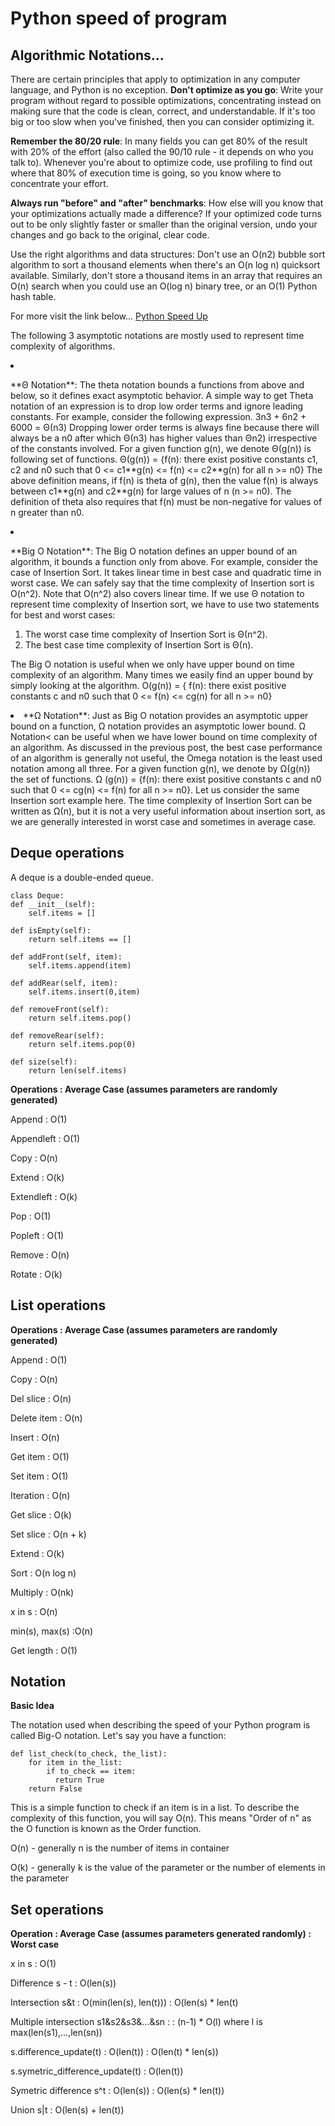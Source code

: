 # Python speed of program



## Algorithmic Notations...


There are certain principles that apply to optimization in any computer language, and Python is no exception.
**Don't optimize as you go**:
Write your program without regard to possible optimizations, concentrating instead on making sure that the code is clean, correct, and understandable. If it's too big or too slow when you've finished, then you can consider optimizing it.

**Remember the 80/20 rule**:
In many fields you can get 80% of the result with 20% of the effort (also called the 90/10 rule - it depends on who you talk to). Whenever you're about to optimize code, use profiling to find out where that 80% of execution time is going, so you know where to concentrate your effort.

**Always run "before" and "after" benchmarks**:
How else will you know that your optimizations actually made a difference? If your optimized code turns out to be only slightly faster or smaller than the original version, undo your changes and go back to the original, clear code.

Use the right algorithms and data structures:
Don't use an O(n2) bubble sort algorithm to sort a thousand elements when there's an O(n log n) quicksort available. Similarly, don't store a thousand items in an array that requires an O(n) search when you could use an O(log n) binary tree, or an O(1) Python hash table.

For more visit the link below...
[Python Speed Up](http://web.archive.org/web/20170816211820/https://wiki.python.org/moin/PythonSpeed/PerformanceTips)

The following 3 asymptotic notations are mostly used to represent time complexity of algorithms.

<li>
<p>**Θ Notation**:
The theta notation bounds a functions from above and below, so it defines exact asymptotic behavior.
A simple way to get Theta notation of an expression is to drop low order terms and ignore leading constants. For example, consider the following expression.
3n3 + 6n2 + 6000 = Θ(n3)
Dropping lower order terms is always fine because there will always be a n0 after which Θ(n3) has higher values than Θn2) irrespective of the constants involved.
For a given function g(n), we denote Θ(g(n)) is following set of functions.
Θ(g(n)) = {f(n): there exist positive constants c1, c2 and n0 such
that 0 &lt;= c1**g(n) &lt;= f(n) &lt;= c2**g(n) for all n &gt;= n0}
The above definition means, if f(n) is theta of g(n), then the value f(n) is always between c1**g(n) and c2**g(n) for large values of n (n &gt;= n0). The definition of theta also requires that f(n) must be non-negative for values of n greater than n0.</p>
</li>
<li>
<p>**Big O Notation**: The Big O notation defines an upper bound of an algorithm, it bounds a function only from above. For example, consider the case of Insertion Sort. It takes linear time in best case and quadratic time in worst case. We can safely say that the time complexity of Insertion sort is O(n^2). Note that O(n^2) also covers linear time.
If we use Θ notation to represent time complexity of Insertion sort, we have to use two statements for best and worst cases:</p>
</li>

1. The worst case time complexity of Insertion Sort is Θ(n^2).
1. The best case time complexity of Insertion Sort is Θ(n).

The Big O notation is useful when we only have upper bound on time complexity of an algorithm. Many times we easily find an upper bound by simply looking at the algorithm.
O(g(n)) = { f(n): there exist positive constants c and
n0 such that 0 &lt;= f(n) &lt;= cg(n) for
all n &gt;= n0}

<li>**Ω Notation**: Just as Big O notation provides an asymptotic upper bound on a function, Ω notation provides an asymptotic lower bound.
Ω Notation&lt; can be useful when we have lower bound on time complexity of an algorithm. As discussed in the previous post, the best case performance of an algorithm is generally not useful, the Omega notation is the least used notation among all three.
For a given function g(n), we denote by Ω(g(n)) the set of functions.
Ω (g(n)) = {f(n): there exist positive constants c and
n0 such that 0 &lt;= cg(n) &lt;= f(n) for
all n &gt;= n0}.
Let us consider the same Insertion sort example here. The time complexity of Insertion Sort can be written as Ω(n), but it is not a very useful information about insertion sort, as we are generally interested in worst case and sometimes in average case.</li>



## Deque operations


A deque is a double-ended queue.

```
class Deque:
def __init__(self):
    self.items = []

def isEmpty(self):
    return self.items == []

def addFront(self, item):
    self.items.append(item)

def addRear(self, item):
    self.items.insert(0,item)

def removeFront(self):
    return self.items.pop()

def removeRear(self):
    return self.items.pop(0)

def size(self):
    return len(self.items)

```

**Operations : Average Case (assumes parameters are randomly generated)**

Append : O(1)

Appendleft : O(1)

Copy : O(n)

Extend : O(k)

Extendleft : O(k)

Pop : O(1)

Popleft : O(1)

Remove : O(n)

Rotate : O(k)



## List operations


**Operations : Average Case (assumes parameters are randomly generated)**

Append : O(1)

Copy : O(n)

Del slice : O(n)

Delete item : O(n)

Insert : O(n)

Get item : O(1)

Set item : O(1)

Iteration : O(n)

Get slice : O(k)

Set slice : O(n + k)

Extend : O(k)

Sort : O(n log n)

Multiply : O(nk)

x in s : O(n)

min(s), max(s) :O(n)

Get length : O(1)



## Notation


**Basic Idea**

The notation used when describing the speed of your Python program is called Big-O notation. Let's say you have a function:

```
def list_check(to_check, the_list):
    for item in the_list:
        if to_check == item:
          return True
    return False

```

This is a simple function to check if an item is in a list. To describe the complexity of this function, you will say O(n). This means "Order of n" as the O function is known as the Order function.

O(n) - generally n is the number of items in container

O(k) - generally k is the value of the parameter or the number of elements in the parameter



## Set operations


**Operation : Average Case (assumes parameters generated randomly) : Worst case**

x in s : O(1)

Difference s - t : O(len(s))

Intersection s&amp;t : O(min(len(s), len(t))) : O(len(s) * len(t)

Multiple intersection s1&amp;s2&amp;s3&amp;...&amp;sn : : (n-1) * O(l) where l is max(len(s1),...,len(sn))

s.difference_update(t) : O(len(t)) : O(len(t) * len(s))

s.symetric_difference_update(t) : O(len(t))

Symetric difference s^t : O(len(s)) : O(len(s) * len(t))

Union s|t : O(len(s) + len(t))

